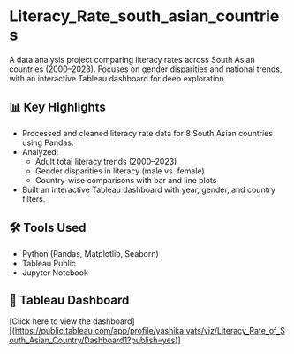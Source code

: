 # Literacy_Rate_south_asian_countries
 A data analysis project comparing literacy rates across South Asian countries (2000–2023). Focuses on gender disparities and national trends, with an interactive Tableau dashboard for deep exploration.

## 📊 Key Highlights

- Processed and cleaned literacy rate data for 8 South Asian countries using Pandas.
- Analyzed:
  - Adult total literacy trends (2000–2023)
  - Gender disparities in literacy (male vs. female)
  - Country-wise comparisons with bar and line plots
- Built an interactive Tableau dashboard with year, gender, and country filters.

## 🛠️ Tools Used

- Python (Pandas, Matplotlib, Seaborn)
- Tableau Public
- Jupyter Notebook

## 🔗 Tableau Dashboard

[Click here to view the dashboard][(https://public.tableau.com/app/profile/yashika.vats/viz/Literacy_Rate_of_South_Asian_Country/Dashboard1?publish=yes)]
